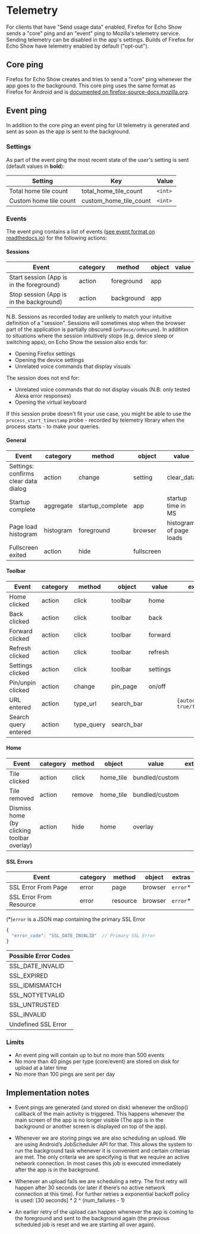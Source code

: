 # Telemetry
For clients that have "Send usage data" enabled, Firefox for Echo Show sends a "core" ping and an "event" ping to Mozilla's telemetry service. Sending telemetry can be disabled in the app's settings. Builds of Firefox for Echo Show have telemetry enabled by default ("opt-out").

## Core ping

Firefox for Echo Show creates and tries to send a "core" ping whenever the app goes to the background. This core ping uses the same format as Firefox for Android and is [documented on firefox-source-docs.mozilla.org](https://firefox-source-docs.mozilla.org/toolkit/components/telemetry/telemetry/data/core-ping.html).

## Event ping

In addition to the core ping an event ping for UI telemetry is generated and sent as soon as the app is sent to the background.

### Settings

As part of the event ping the most recent state of the user's setting is sent (default values in **bold**):

| Setting                  | Key                             | Value
|--------------------------|---------------------------------|----------------------
| Total home tile count    | total_home_tile_count           | `<int>`
| Custom home tile count   | custom_home_tile_count          | `<int>`


### Events

The event ping contains a list of events ([see event format on readthedocs.io](https://firefox-source-docs.mozilla.org/toolkit/components/telemetry/telemetry/collection/events.html)) for the following actions:

#### Sessions

| Event                                    | category | method     | object | value  |
|------------------------------------------|----------|------------|--------|--------|
| Start session (App is in the foreground) | action   | foreground | app    |        |
| Stop session (App is in the background)  | action   | background | app    |        |

N.B. Sessions as recorded today are unlikely to match your intuitive definition of a "session". Sessions will sometimes stop when the browser part of the application is partially obscured (`onPause/onResume`). In addition to situations where the session intuitively stops (e.g. device sleep or switching apps), on Echo Show the session also ends for:
- Opening Firefox settings
- Opening the device settings
- Unrelated voice commands that display visuals

The session does not end for:
- Unrelated voice commands that do not display visuals (N.B: only tested Alexa error responses)
- Opening the virtual keyboard

If this session probe doesn't fit your use case, you might be able to use the `process_start_timestamp` probe - recorded by telemetry library when the process starts - to make your queries.

#### General

| Event                                  | category | method                | object     | value                   | extras.                             |
|----------------------------------------|----------|-----------------------|------------|-------------------------|-------------------------------------|
| Settings: confirms clear data dialog   | action   | change                | setting    | clear_data              |                                     |
| Startup complete                       | aggregate| startup_complete      | app        | startup time in MS      |                                     |
| Page load histogram                    | histogram| foreground            | browser    | histogram of page loads |                                     |
| Fullscreen exited                      | action   | hide                  | fullscreen |                         | `{"scale_gesture": "true"/"false"}` |

#### Toolbar
| Event                                  | category | method                | object     | value   | extras.                      |
|----------------------------------------|----------|-----------------------|------------|---------|------------------------------|
| Home clicked                           | action   | click                 | toolbar    | home    |                              |
| Back clicked                           | action   | click                 | toolbar    | back    |                              |
| Forward clicked                        | action   | click                 | toolbar    | forward |                              |
| Refresh clicked                        | action   | click                 | toolbar    | refresh |                              |
| Settings clicked                       | action   | click                 | toolbar    | settings|                              |
| Pin/unpin clicked                      | action   | change                | pin_page   | on/off  |                              |
| URL entered                            | action   | type_url              | search_bar |         | `{autocomplete: true/false}` |
| Search query entered                   | action   | type_query            | search_bar |         |                              |

#### Home
| Event                                  | category | method                | object     | value          | extras.    |
|----------------------------------------|----------|-----------------------|------------|----------------|------------|
| Tile clicked                           | action   | click                 | home_tile  | bundled/custom |            |
| Tile removed                           | action   | remove                | home_tile  | bundled/custom |            |
| Dismiss home (by clicking toolbar overlay)|action | hide                  | home       | overlay        |            |

#### SSL Errors

| Event                                      | category | method   | object  | extras  |
|--------------------------------------------|----------|----------|---------|---------|
| SSL Error From Page                        | error    | page     | browser |`error`* |
| SSL Error From Resource                    | error    | resource | browser |`error`* |

(*)`error` is a JSON map containing the primary SSL Error 

```JavaScript
{
  "error_code": "SSL_DATE_INVALID"  // Primary SSL Error
}
```

| Possible Error Codes |
|----------------------|
| SSL_DATE_INVALID     |
| SSL_EXPIRED          |
|SSL_IDMISMATCH        |
|SSL_NOTYETVALID       |
|SSL_UNTRUSTED         |
|SSL_INVALID           |
|Undefined SSL Error   |

### Limits

* An event ping will contain up to but no more than 500 events
* No more than 40 pings per type (core/event) are stored on disk for upload at a later time
* No more than 100 pings are sent per day

## Implementation notes

* Event pings are generated (and stored on disk) whenever the onStop() callback of the main activity is triggered. This happens whenever the main screen of the app is no longer visible (The app is in the background or another screen is displayed on top of the app).

* Whenever we are storing pings we are also scheduling an upload. We are using Android’s JobScheduler API for that. This allows the system to run the background task whenever it is convenient and certain criterias are met. The only criteria we are specifying is that we require an active network connection. In most cases this job is executed immediately after the app is in the background.

* Whenever an upload fails we are scheduling a retry. The first retry will happen after 30 seconds (or later if there’s no active network connection at this time). For further retries a exponential backoff policy is used: [30 seconds] * 2 ^ (num_failures - 1)

* An earlier retry of the upload can happen whenever the app is coming to the foreground and sent to the background again (the previous scheduled job is reset and we are starting all over again).

